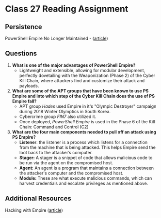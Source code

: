 # Class 27 Reading Assignment

## Persistence  
PowerShell Empire No Longer Maintained - ([article](https://www.bleepingcomputer.com/news/security/powershell-empire-framework-is-no-longer-maintained/))

## Questions

1. **What is one of the major advantages of PowerShell Empire?**
    - Lightweight and extensible, allowing for modular development, perfectly dovetailing with the Weaponization (Phase 2) of the Cyber Kill Chain, where attackers find and customize their attack and payloads.
2. **What are some of the APT groups that have been known to use PS Empire and into which step of the Cyber Kill Chain does the use of PS Empire fall?**
    - APT group _Hades_ used Empire in it's "Olympic Destroyer" campaign during 2018 Winter Olymptics in South Korea.
    - Cybercrime group _FIN7_ also utilized it. 
    - Once deployed, _PowerShell Empire_ is used in the Phase 6 of the Kill Chain: Command and Control (C2)
3. **What are the four main components needed to pull off an attack using PS Empire?**
    - **Listener**: the listener is a process which listens for a connection from the machine that is being attacked. This helps Empire send the loot back to the attacker’s computer.
    - **Stager:** A stager is a snippet of code that allows malicious code to be run via the agent on the compromised host.
    - **Agent:** An agent is a program that maintains a connection between the attacker's computer and the compromised host.
    - **Module:** These are what execute malicious commands, which can harvest credentials and escalate privileges as mentioned above.


## Additional Resources
Hacking with Empire ([article](https://www.hackingarticles.in/hacking-with-empire-powershell-post-exploitation-agent/))

